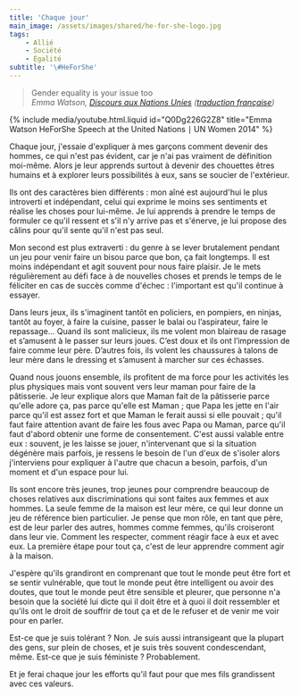 ```yaml
---
title: 'Chaque jour'
main_image: /assets/images/shared/he-for-she-logo.jpg
tags:
    - Allié
    - Société
    - Égalité
subtitle: '\#HeForShe'
---
```


> Gender equality is your issue too  
>  <cite>Emma Watson, [Discours aux Nations Unies](https://www.youtube.com/watch?v=Q0Dg226G2Z8)
> ([traduction française](http://www.unwomen.org/fr/news/stories/2014/9/emma-watson-gender-equality-is-your-issue-too))</cite>

<!-- more -->

{% include media/youtube.html.liquid id="Q0Dg226G2Z8" title="Emma Watson HeForShe Speech at the United Nations &mid; UN Women 2014" %}

Chaque jour, j'essaie d'expliquer à mes garçons comment devenir des hommes, ce
qui n'est pas évident, car je n'ai pas vraiment de définition moi-même. Alors je
leur apprends surtout à devenir des chouettes êtres humains et à explorer leurs
possibilités à eux, sans se soucier de l'extérieur.

Ils ont des caractères bien différents : mon aîné est aujourd'hui le plus
introverti et indépendant, celui qui exprime le moins ses sentiments et réalise
les choses pour lui-même. Je lui apprends à prendre le temps de formuler ce
qu'il ressent et s'il n'y arrive pas et s'énerve, je lui propose des câlins pour
qu'il sente qu'il n'est pas seul.

Mon second est plus extraverti : du genre à se lever brutalement pendant un jeu
pour venir faire un bisou parce que bon, ça fait longtemps. Il est moins
indépendant et agit souvent pour nous faire plaisir. Je le mets régulièrement au
défi face à de nouvelles choses et prends le temps de le féliciter en cas de
succès comme d'échec : l'important est qu'il continue à essayer.

Dans leurs jeux, ils s'imaginent tantôt en policiers, en pompiers, en ninjas,
tantôt au foyer, à faire la cuisine, passer le balai ou l’aspirateur, faire le
repassage… Quand ils sont malicieux, ils me volent mon blaireau de rasage et
s’amusent à le passer sur leurs joues. C’est doux et ils ont l’impression de
faire comme leur père. D’autres fois, ils volent les chaussures à talons de leur
mère dans le dressing et s’amusent à marcher sur ces échasses.

Quand nous jouons ensemble, ils profitent de ma force pour les activités les
plus physiques mais vont souvent vers leur maman pour faire de la pâtisserie. Je
leur explique alors que Maman fait de la pâtisserie parce qu'elle adore ça, pas
parce qu'elle est Maman ; que Papa les jette en l'air parce qu'il est assez fort
et que Maman le ferait aussi si elle pouvait ; qu'il faut faire attention avant
de faire les fous avec Papa ou Maman, parce qu'il faut d'abord obtenir une forme
de consentement. C'est aussi valable entre eux : souvent, je les laisse se
jouer, n'intervenant que si la situation dégénère mais parfois, je ressens le
besoin de l'un d'eux de s'isoler alors j'interviens pour expliquer à l'autre que
chacun a besoin, parfois, d'un moment et d'un espace pour lui.

Ils sont encore très jeunes, trop jeunes pour comprendre beaucoup de choses
relatives aux discriminations qui sont faites aux femmes et aux hommes. La seule
femme de la maison est leur mère, ce qui leur donne un jeu de référence bien
particulier. Je pense que mon rôle, en tant que père, est de leur parler des
autres, hommes comme femmes, qu'ils croiseront dans leur vie. Comment les
respecter, comment réagir face à eux et avec eux. La première étape pour tout
ça, c'est de leur apprendre comment agir à la maison.

J'espère qu'ils grandiront en comprenant que tout le monde peut être fort et se
sentir vulnérable, que tout le monde peut être intelligent ou avoir des doutes,
que tout le monde peut être sensible et pleurer, que personne n'a besoin que la
société lui dicte qui il doit être et à quoi il doit ressembler et qu’ils ont le
droit de souffrir de tout ça et de le refuser et de venir me voir pour en
parler.

Est-ce que je suis tolérant ? Non. Je suis aussi intransigeant que la plupart
des gens, sur plein de choses, et je suis très souvent condescendant, même.
Est-ce que je suis féministe ? Probablement.

Et je ferai chaque jour les efforts qu'il faut pour que mes fils grandissent
avec ces valeurs.
